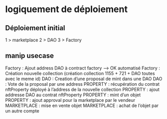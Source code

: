 # logiquement de déploiement
## Déploiement initial
1 > marketplace
2 > DAO
3 > Factory 

## manip usecase
Factory : Ajout address DAO à contract factory --> OK automatisé
Factory : Création nouvelle collection (création collection 1155 + 721 + DAO toutes avec le meme id)
DAO : Creation d’une proposal de mint dans une DAO 
DAO : Vote de la proposal par une address
PROPERTY : récupération du contrat nftProperty déployé à l’address de la nouvelle collection
PROPERTY : ajout addresse DAO au contrat nftProperty
PROPERTY : mint d’un objet
PROPERTY : ajout approval pour la marketplace par le vendeur
MARKETPLACE : mise en vente objet
MARKETPLACE : achat de l’objet par un autre compte
